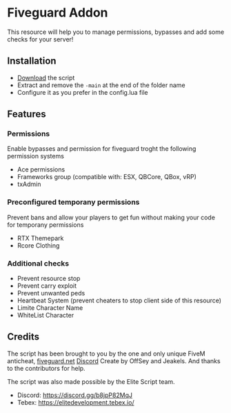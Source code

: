 # Fiveguard Addon 
This resource will help you to manage permissions, bypasses and add some checks for your server!

## Installation
- [Download](https://github.com/OffSey/addon/archive/refs/heads/main.zip) the script
- Extract and remove the `-main` at the end of the folder name
- Configure it as you prefer in the config.lua file

## Features
### Permissions
Enable bypasses and permission for fiveguard troght the following permission systems
- Ace permissions
- Frameworks group (compatible with: ESX, QBCore, QBox, vRP)
- txAdmin

### Preconfigured temporany permissions
Prevent bans and allow your players to get fun without making your code for temporany permissions
- RTX Themepark
- Rcore Clothing

### Additional checks
- Prevent resource stop
- Prevent carry exploit
- Prevent unwanted peds
- Heartbeat System (prevent cheaters to stop client side of this resource)
- Limite Character Name
- WhiteList Character

## Credits
The script has been brought to you by the one and only unique FiveM anticheat, [fiveguard.net](https://fiveguard.net) [Discord](https://discord.gg/fiveguard)
Create by OffSey and Jeakels. And thanks to the contributors for help.

The script was also made possible by the Elite Script team.
- Discord: https://discord.gg/b8jpP82MqJ
- Tebex: https://elitedevelopment.tebex.io/

